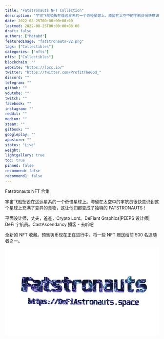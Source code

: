 ```yaml
---
title: "Fatstronauts NFT Collection"
description: "宇宙飞船坠毁在遥远星系的一个奇怪星球上。滞留在太空中的宇航员很快意识到这个星球上充满了变异的食物，这让他们都变成了独特的 FATSTRONAUTS！"
date: 2022-08-25T00:00:00+08:00
lastmod: 2022-08-25T00:00:00+08:00
draft: false
authors: ["Metabd"]
featuredImage: "fatstronauts-v2.png"
tags: ["Collectibles"]
categories: ["nfts"]
nfts: ["Collectibles"]
blockchain: ""
website: "https://lpcc.io/"
twitter: "https://twitter.com/ProfitTheGod_"
discord: ""
telegram: ""
github: ""
youtube: ""
twitch: ""
facebook: ""
instagram: ""
reddit: ""
medium: ""
steam: ""
gitbook: ""
googleplay: ""
appstore: ""
status: "Live"
weight: 
lightgallery: true
toc: true
pinned: false
recommend: false
recommend1: false
---
```

Fatstronauts NFT 合集

宇宙飞船坠毁在遥远星系的一个奇怪星球上。滞留在太空中的宇航员很快意识到这个星球上充满了变异的食物，这让他们都变成了独特的 FATSTRONAUTS！

平面设计师，丈夫，爸爸，Crypto Lord。DeFiant Graphics|PEEPS 设计师| DeFi 宇航员。CastAscendancy 播客 - 去听吧

全新的 NFT 收藏。预售铸币现在正在进行中。将一些 NFT 赠送给前 500 名追随者之一。

![nft](784653132.png)